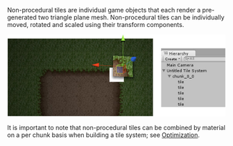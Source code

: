 Non-procedural tiles are individual game objects that each render a pre-generated two
triangle plane mesh. Non-procedural tiles can be individually moved, rotated and scaled
using their transform components.

![Tiles painted using non-procedural brush are individual game objects.](../img/tileset/non-procedural-tiles.jpg)

It is important to note that non-procedural tiles can be combined by material on a per
chunk basis when building a tile system; see [Optimization].



[Optimization]: ./Tile-System-Optimization.md
